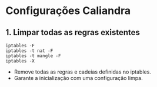 # Configurações Caliandra

## 1. Limpar todas as regras existentes

```
iptables -F
iptables -t nat -F
iptables -t mangle -F
iptables -X
```
- Remove todas as regras e cadeias definidas no iptables.
- Garante a inicialização com uma configuração limpa.
